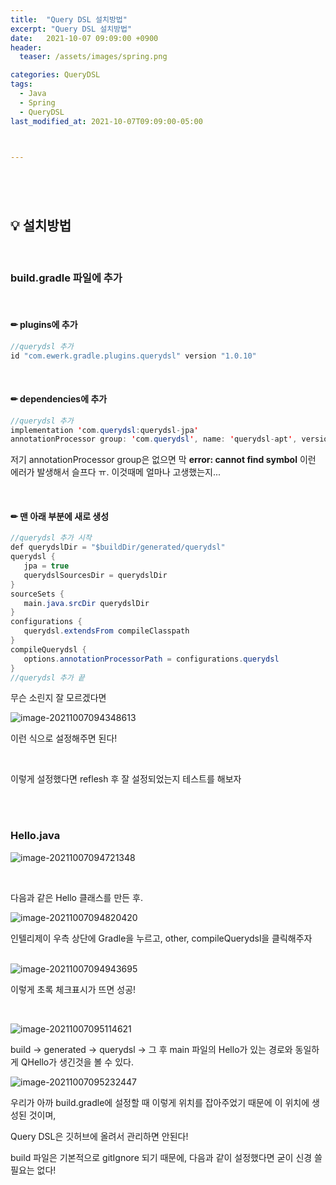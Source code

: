 ```yaml
---
title:  "Query DSL 설치방법"
excerpt: "Query DSL 설치방법"
date:   2021-10-07 09:09:00 +0900
header:
  teaser: /assets/images/spring.png

categories: QueryDSL
tags:
  - Java
  - Spring
  - QueryDSL
last_modified_at: 2021-10-07T09:09:00-05:00



---
```




<br/>

## <br/>💡 설치방법

<br/>

### build.gradle 파일에 추가

<br/>

#### ✏ plugins에 추가

```java
//querydsl 추가
id "com.ewerk.gradle.plugins.querydsl" version "1.0.10"
```

<br/>

#### ✏ dependencies에 추가

```java
//querydsl 추가
implementation 'com.querydsl:querydsl-jpa'
annotationProcessor group: 'com.querydsl', name: 'querydsl-apt', version: '4.3.1'
```

저기 annotationProcessor group은 없으면 막 **error: cannot find symbol** 이런 에러가 발생해서 슬프다 ㅠ. 이것때메 얼마나 고생했는지...

<br/>

#### ✏ 맨 아래 부분에 새로 생성

```java
//querydsl 추가 시작
def querydslDir = "$buildDir/generated/querydsl"
querydsl {
   jpa = true
   querydslSourcesDir = querydslDir
}
sourceSets {
   main.java.srcDir querydslDir
}
configurations {
   querydsl.extendsFrom compileClasspath
}
compileQuerydsl {
   options.annotationProcessorPath = configurations.querydsl
}
//querydsl 추가 끝
```

무슨 소린지 잘 모르겠다면

![image-20211007094348613](https://raw.githubusercontent.com/ShinDongHun1/image_repo/main/img/image-20211007094348613.png)

이런 식으로 설정해주면 된다!

<br/>

이렇게 설정했다면 reflesh 후 잘 설정되었는지 테스트를 해보자

<br/>

<br/>

### Hello.java

![image-20211007094721348](https://raw.githubusercontent.com/ShinDongHun1/image_repo/main/img/image-20211007094721348.png)

<br/>

다음과 같은 Hello 클래스를 만든 후.

![image-20211007094820420](https://raw.githubusercontent.com/ShinDongHun1/image_repo/main/img/image-20211007094820420.png)

인텔리제이 우측 상단에 Gradle을 누르고, other, compileQuerydsl을 클릭해주자

<br/>![image-20211007094943695](https://raw.githubusercontent.com/ShinDongHun1/image_repo/main/img/image-20211007094943695.png)

이렇게 초록 체크표시가 뜨면 성공!

<br/>

![image-20211007095114621](https://raw.githubusercontent.com/ShinDongHun1/image_repo/main/img/image-20211007095114621.png)

build -> generated -> querydsl -> 그 후 main 파일의 Hello가 있는 경로와 동일하게 QHello가 생긴것을 볼 수 있다.

![image-20211007095232447](https://raw.githubusercontent.com/ShinDongHun1/image_repo/main/img/image-20211007095232447.png)

우리가 아까 build.gradle에 설정할 때 이렇게 위치를 잡아주었기 때문에 이 위치에 생성된 것이며, 

Query DSL은 깃허브에 올려서 관리하면 안된다!

build 파일은 기본적으로 gitIgnore 되기 때문에, 다음과 같이 설정했다면 굳이 신경 쓸 필요는 없다! 

##### 
